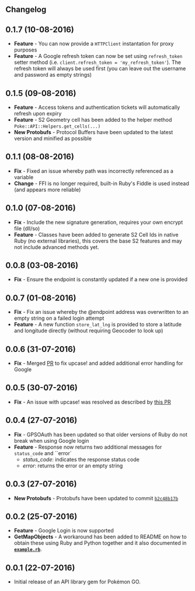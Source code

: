 Changelog
------------------

0.1.7 (10-08-2016)
------------------
* **Feature** - You can now provide a ``HTTPClient`` instantation for proxy purposes 
* **Feature** - A Google refresh token can now be set using ``refresh_token`` setter method (i.e. ``client.refresh_token = 'my_refresh_token'``). The refresh token will always be used first (you can leave out the username and password as empty strings)

0.1.5 (09-08-2016)
------------------
* **Feature** - Access tokens and authentication tickets will automatically refresh upon expiry
* **Feature** - S2 Geometry cell has been added to the helper method ``Poke::API::Helpers.get_cells(...)``
* **New Protobufs** - Protocol Buffers have been updated to the latest version and minified as possible

0.1.1 (08-08-2016)
------------------
* **Fix** - Fixed an issue whereby path was incorrectly referenced as a variable
* **Change** - FFI is no longer required, built-in Ruby's Fiddle is used instead (and appears more reliable)

0.1.0 (07-08-2016)
------------------
* **Fix** - Include the new signature generation, requires your own encrypt file (dll/so)
* **Feature** - Classes have been added to generate S2 Cell Ids in native Ruby (no external libraries), this covers the base S2 features and may not include advanced methods yet.

0.0.8 (03-08-2016)
------------------
* **Fix** - Ensure the endpoint is constantly updated if a new one is provided

0.0.7 (01-08-2016)
------------------
* **Fix** - Fix an issue whereby the @endpoint address was overwritten to an empty string on a failed login attempt
* **Feature** - A new function ``store_lat_lng`` is provided to store a latitude and longitude directly (without requiring Geocoder to look up)

0.0.6 (31-07-2016)
------------------
* **Fix** - Merged [PR](https://github.com/nabeelamjad/poke-api/pull/19) to fix upcase! and added additional error handling for Google

0.0.5 (30-07-2016)
------------------
* **Fix** - An issue with upcase! was resolved as described by [this PR](https://github.com/nabeelamjad/poke-api/pull/18)

0.0.4 (27-07-2016)
------------------
* **Fix** - GPSOAuth has been updated so that older versions of Ruby do not break when using Google login
* **Feature** - Response now returns two additional messages for ``status_code`` and ``error`
  * *status_code*: indicates the response status code 
  * *error*: returns the error or an empty string

0.0.3 (27-07-2016)
------------------
* **New Protobufs** - Protobufs have been updated to commit [`b2c48b17b`](https://github.com/AeonLucid/POGOProtos/tree/b2c48b17b560dc3d259d50a8afa1ef4199170bc4)

0.0.2 (25-07-2016)
------------------

* **Feature** - Google Login is now supported 
* **GetMapObjects** - A workaround has been added to README on how to obtain these using Ruby and Python together and it also documented in [**`example.rb`**](example.rb).


0.0.1 (22-07-2016)
------------------

* Initial release of an API library gem for Pokémon GO.
